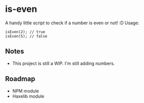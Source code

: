 # is-even
A handy little script to check if a number is even or not! :D
Usage:
```
isEven(2); // true
isEven(5); // false
```

## Notes
- This project is still a WIP. I'm still adding numbers.

## Roadmap
- NPM module
- Haxelib module